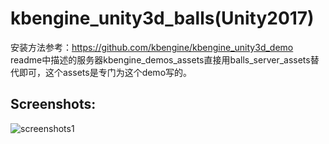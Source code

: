 # kbengine_unity3d_balls(Unity2017)

安装方法参考：https://github.com/kbengine/kbengine_unity3d_demo
readme中描述的服务器kbengine_demos_assets直接用balls_server_assets替代即可，这个assets是专门为这个demo写的。

## Screenshots:
![screenshots1](http://kbengine.github.io/assets/img/screenshots/balls_demo1.png)
